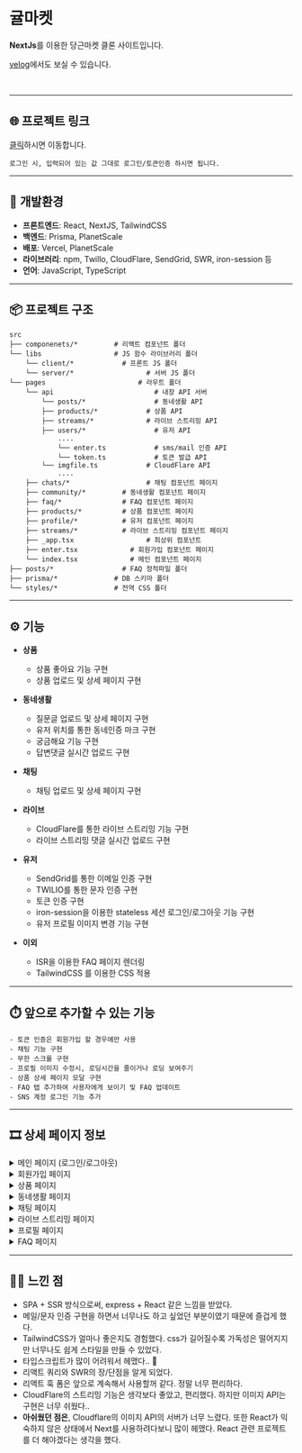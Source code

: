 # 귤마켓

**NextJs**를 이용한 당근마켓 클론 사이트입니다.<br>

[velog](https://velog.io/@wannabeing/Next.js-%EC%8B%9C%EC%9E%91%ED%95%98%EA%B8%B0)에서도 보실 수 있습니다.

<br>

---

## 🌐 프로젝트 링크

[클릭](https://gyul-market.vercel.app/enter)하시면 이동합니다.

    로그인 시, 입력되어 있는 값 그대로 로그인/토큰인증 하시면 됩니다.

---

## 🚀 개발환경

- **프론트엔드**: React, NextJS, TailwindCSS
- **백엔드**: Prisma, PlanetScale
- **배포**: Vercel, PlanetScale
- **라이브러리**: npm, Twillo, CloudFlare, SendGrid, SWR, iron-session 등
- **언어**: JavaScript, TypeScript

---

## 📦 프로젝트 구조

    src
    ├── componenets/*         # 리액트 컴포넌트 폴더
    └── libs                  # JS 함수 라이브러리 폴더
        └── client/*            # 프론트 JS 폴더
        └── server/* 			      # 서버 JS 폴더
    └── pages 				        # 라우트 폴더
        └── api					        # 내장 API 서버
            └── posts/* 			    # 동네생활 API
            ├── products/* 			  # 상품 API
            ├── streams/* 			  # 라이브 스트리밍 API
            ├── users/*				    # 유저 API
                ....
                └── enter.ts 		    # sms/mail 인증 API
                └── token.ts 		    # 토큰 발급 API
          	└── imgfile.ts 			  # CloudFlare API
            	....
        ├── chats/*				      # 채팅 컴포넌트 페이지
        ├── community/*         # 동네생활 컴포넌트 페이지
        ├── faq/*               # FAQ 컴포넌트 페이지
        ├── products/*          # 상품 컴포넌트 페이지
        ├── profile/*           # 유저 컴포넌트 페이지
        ├── streams/*           # 라이브 스트리밍 컴포넌트 페이지
        ├── _app.tsx			      # 최상위 컴포넌트
        ├── enter.tsx        	  # 회원가입 컴포넌트 페이지
        └── index.tsx        	  # 메인 컴포넌트 페이지
    ├── posts/*        		    # FAQ 정적파일 폴더
    ├── prisma/*           	  # DB 스키마 폴더
    └── styles/*           	  # 전역 CSS 폴더

---

## ⚙️ 기능

- **상품**

  - 상품 좋아요 기능 구현
  - 상품 업로드 및 상세 페이지 구현

- **동네생활**

  - 질문글 업로드 및 상세 페이지 구현
  - 유저 위치를 통한 동네인증 마크 구현
  - 궁금해요 기능 구현
  - 답변댓글 실시간 업로드 구현

- **채팅**

  - 채팅 업로드 및 상세 페이지 구현

- **라이브**

  - CloudFlare를 통한 라이브 스트리밍 기능 구현
  - 라이브 스트리밍 댓글 실시간 업로드 구현

- **유저**

  - SendGrid를 통한 이메일 인증 구현
  - TWILIO를 통한 문자 인증 구현
  - 토큰 인증 구현
  - iron-session을 이용한 stateless 세션 로그인/로그아웃 기능 구현
  - 유저 프로필 이미지 변경 기능 구현

- **이외**

  - ISR을 이용한 FAQ 페이지 렌더링
  - TailwindCSS 를 이용한 CSS 적용

---

## ⏱️ 앞으로 추가할 수 있는 기능

    - 토큰 인증은 회원가입 할 경우에만 사용
    - 채팅 기능 구현
    - 무한 스크롤 구현
    - 프로필 이미지 수정시, 로딩시간을 줄이거나 로딩 보여주기
    - 상품 상세 페이지 모달 구현
    - FAQ 탭 추가하여 사용자에게 보이기 및 FAQ 업데이트
    - SNS 계정 로그인 기능 추가

---

## 🎞 상세 페이지 정보

<details>
<summary>메인 페이지 (로그인/로그아웃)</summary>

### 로그인 메인페이지

<img src="https://velog.velcdn.com/images/wannabeing/post/1f4005e2-a999-41b6-87c1-afb246eac95c/image.png" height="500px"/>
<br>

### 로그아웃 메인페이지

<img src="https://velog.velcdn.com/images/wannabeing/post/efb6aa55-3ace-49f8-b556-806f783df562/image.png" height="500px"/>

</details>

<details>
<summary>회원가입 페이지</summary>

> ### 이메일 탭
>
> <img src="https://velog.velcdn.com/images/wannabeing/post/efb6aa55-3ace-49f8-b556-806f783df562/image.png" height="500px"/>

> ### 휴대폰 탭
>
> <img src="https://velog.velcdn.com/images/wannabeing/post/4c19dd91-1483-4fd4-bb4e-78b2182a6e7f/image.png" height="500px"/>

> ### 토큰 입력 페이지 (로그인 이후)
>
> ![](https://velog.velcdn.com/images/wannabeing/post/ac11cd23-b416-4c65-ad3b-b8b20813672a/image.png)
>
> ![](https://velog.velcdn.com/images/wannabeing/post/6fd67132-e8b3-4ae7-8cdf-ae9e1890e3ac/image.png)
>
> <img src="https://velog.velcdn.com/images/wannabeing/post/84fb2a2c-3b8c-464b-b0de-8bcab3df2e28/image.png" height="400px"/>

</details>

<details>
<summary> 상품 페이지 </summary>

> ### 상품 상세 페이지
>
> <img src="https://velog.velcdn.com/images/wannabeing/post/0d0a96f4-5a68-4055-99f4-1e2667efeeb8/image.png" height="500px"/>

> ### 상품 업로드 페이지
>
> <img src="https://velog.velcdn.com/images/wannabeing/post/b83a738b-460a-4f8b-a459-83986a3de151/image.png" height="500px"/>

</details>

<details>
<summary> 동네생활 페이지 </summary>

> ### 동네생활 메인 페이지
>
> <img src="https://velog.velcdn.com/images/wannabeing/post/e4f1d3ed-8b5e-4bbe-988f-8ef8cc6c9235/image.png" height="500px"/>

> ### 동네생활 업로드 페이지
>
> <img src="https://velog.velcdn.com/images/wannabeing/post/83c8f8c3-8319-450e-8cb1-36fdc3ad8806/image.png" height="200px"/>

> ### 동네생활 상세 페이지
>
> <img src="https://velog.velcdn.com/images/wannabeing/post/5bc4f447-0c1a-4441-bf6c-2531c068e3bf/image.png" height="500px"/>

</details>

<details>
<summary> 채팅 페이지 </summary>

> ### 채팅 메인 페이지
>
> <img src="https://velog.velcdn.com/images/wannabeing/post/4a10817e-fd16-439c-aa6e-1ec5241e37bc/image.png" height="500px"/>

> ### 채팅 상세 페이지
>
> <img src="https://velog.velcdn.com/images/wannabeing/post/19dbaebb-3652-421c-ab7b-c5e8ea949141/image.png" height="500px"/>

</details>

<details>
<summary> 라이브 스트리밍 페이지 </summary>

> ### 라이브 메인 페이지
>
> <img src="https://velog.velcdn.com/images/wannabeing/post/6f486840-9a51-4d01-bdec-b09a0fa4200f/image.png" height="500px"/>

> ### 라이브 페이지 구현 (OBS 이용)
>
> ![ezgif com-gif-maker (3)](https://user-images.githubusercontent.com/79440384/195507005-0efeb3cf-139f-4420-8f7f-e23da54abb06.gif)

> ### 라이브 시작 페이지
>
> <img src="https://velog.velcdn.com/images/wannabeing/post/6f54a4fc-0138-4e19-a83f-893a8ffbab6e/image.png" height="200px"/>

> ### 라이브 상세 페이지
>
> <img src="https://velog.velcdn.com/images/wannabeing/post/7ec1d690-f7e5-4be6-b3fd-4bf261d220be/image.png" height="500px"/>

</details>

<details>
<summary> 프로필 페이지 </summary>

> ### 프로필 메인 페이지
>
> <img src="https://velog.velcdn.com/images/wannabeing/post/20eb69f7-703a-4390-8d22-63c705fe5581/image.png" height="500px"/>

> ### 판매내역/구매내역/관심목록 페이지 (동일)
>
> <img src="https://velog.velcdn.com/images/wannabeing/post/2de88908-3749-460c-82f1-9640bd1c35e4/image.png" height="500px"/>

> ### 프로필 변경 페이지
>
> <img src="https://velog.velcdn.com/images/wannabeing/post/82e58e11-260b-4b07-816b-dea6ae6aa0ac/image.png" height="500px"/>

</details>

<details>
<summary> FAQ 페이지 </summary>

> ### FAQ 메인 페이지
>
> <img src="https://velog.velcdn.com/images/wannabeing/post/fba705d8-1500-46f9-904f-9bed8ac95ac3/image.png" height="500px"/>

> ### FAQ 상세 페이지
>
> <img src="https://velog.velcdn.com/images/wannabeing/post/882423da-2215-402c-b43e-97935e04210a/image.png" height="500px"/>

</details>

---

## 👩‍💻 느낀 점

- SPA + SSR 방식으로써, express + React 같은 느낌을 받았다.
- 메일/문자 인증 구현을 하면서 너무나도 하고 싶었던 부분이였기 때문에 즐겁게 했다.
- TailwindCSS가 얼마나 좋은지도 경험했다.
  css가 길어질수록 가독성은 떨어지지만 너무나도 쉽게 스타일을 만들 수 있었다.
- 타입스크립트가 많이 어려워서 헤맸다.. 🥲
- 리액트 쿼리와 SWR의 장/단점을 알게 되었다.
- 리액트 훅 폼은 앞으로 계속해서 사용할꺼 같다. 정말 너무 편리하다.
- CloudFlare의 스트리밍 기능은 생각보다 좋았고, 편리했다.
  하지만 이미지 API는 구현은 너무 쉬웠다..
- **아쉬웠던 점은**, Cloudflare의 이미지 API의 서버가 너무 느렸다. 또한 React가 익숙하지 않은 상태에서 Next를 사용하려다보니 많이 헤맸다. React 관련 프로젝트를 더 해야겠다는 생각을 했다.
